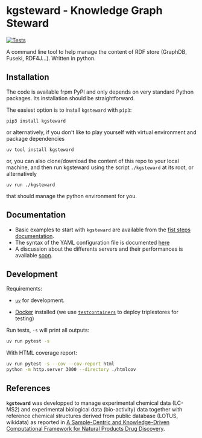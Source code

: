 # kgsteward - Knowledge Graph Steward

[![Tests](https://github.com/sib-swiss/kgsteward/actions/workflows/tests.yml/badge.svg)](https://github.com/sib-swiss/kgsteward/actions/workflows/tests.yml)

A command line tool to help manage the content of RDF store (GraphDB, Fuseki, RDF4J...). Written in python.

## Installation

The code is available frpm PyPI and only depends on very standard Python packages. Its installation should be straightforward.

The easiest option is to install `kgsteward` with `pip3`:

```shell
pip3 install kgsteward
```
or alternatively, if you don't like to play yourself with virtual environment and package dependencies 

```shell
uv tool install kgsteward
```
or, you can also clone/download the content of this repo to your local machine, and then 
run kgsteward using the script `./kgsteward` at its root, or alternatively

```shell
uv run ./kgsteward
```
that should manage the python environment for you.

## Documentation

- Basic examples to start with `kgsteward` are available from the [fist steps documentation](doc/first_steps/README.md). 
- The syntax of the YAML configuration file is documented [here](doc/yamldoc.md)
- A discussion about the differents servers and their performances is available [soon](doc/discussion/README.md).

## Development

Requirements:

- [`uv`](https://docs.astral.sh/uv/) for development.

- [Docker](https://docs.docker.com/engine/install/) installed (we use [`testcontainers`](https://github.com/testcontainers/testcontainers-python) to deploy triplestores for testing)

Run tests, `-s` will print all outputs:

```bash
uv run pytest -s
```

With HTML coverage report:

```bash
uv run pytest -s --cov --cov-report html
python -m http.server 3000 --directory ./htmlcov
```

## References

__`kgsteward`__ was developped to manage experimental chemical data (LC-MS2) and experimental biological data (bio-activity) data together with reference chemical structures derived from public database (LOTUS, wikidata) as reported in [A Sample-Centric and Knowledge-Driven Computational Framework for Natural Products Drug Discovery](https://doi.org/10.1021/acscentsci.3c00800).
